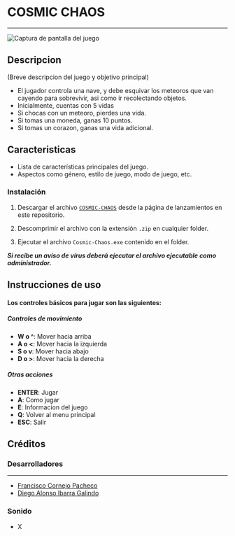 # COSMIC CHAOS 

---
![Captura de pantalla del juego](https://i.ibb.co/9W1YGtq/interfaz.png)

## Descripcion
(Breve descripcion del juego y objetivo principal)
- El jugador controla una nave, y debe esquivar los meteoros que van cayendo para sobrevivir, asi como ir recolectando objetos.
- Inicialmente, cuentas con 5 vidas
- Si chocas con un meteoro, pierdes una vida.
- Si tomas una moneda, ganas 10 puntos.
- Si tomas un corazon, ganas una vida adicional.

## Caracteristicas
- Lista de características principales del juego.
- Aspectos como género, estilo de juego, modo de juego, etc.

### **Instalación**
1. Descargar el archivo <a href="aquiPonerURLdeRelease">`COSMIC-CHAOS`</a> desde la página de lanzamientos en este repositorio.

2. Descomprimir el archivo con la extensión `.zip` en cualquier folder.

3. Ejecutar el archivo `Cosmic-Chaos.exe` contenido en el folder.

**_Si recibe un aviso de virus deberá ejecutar el archivo ejecutable como administrador._**

## **Instrucciones de uso**

#### Los controles básicos para jugar son las siguientes:

##### Controles de movimiento
-   **W o ^**: Mover hacia arriba
-   **A o <**: Mover hacia la izquierda
-   **S o v**: Mover hacia abajo
-   **D o >**: Mover hacia la derecha

##### Otras acciones
-   **ENTER**: Jugar
-   **A**: Como jugar
-   **E**: Informacion del juego
-   **Q**: Volver al menu principal
-   **ESC**: Salir


## Créditos
### **Desarrolladores**

---

- [Francisco Cornejo Pacheco](https://github.com/FrankSkep)
- [Diego Alonso Ibarra Galindo](https://github.com/Dekstro999)

### **Sonido**
- X
